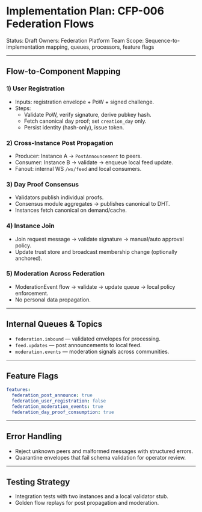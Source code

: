 # Implementation Plan: CFP-006 Federation Flows

Status: Draft
Owners: Federation Platform Team
Scope: Sequence-to-implementation mapping, queues, processors, feature flags

---

## Flow-to-Component Mapping

### 1) User Registration
- Inputs: registration envelope + PoW + signed challenge.
- Steps:
  - Validate PoW, verify signature, derive pubkey hash.
  - Fetch canonical day proof; set `creation_day` only.
  - Persist identity (hash-only), issue token.

### 2) Cross-Instance Post Propagation
- Producer: Instance A → `PostAnnouncement` to peers.
- Consumer: Instance B → validate → enqueue local feed update.
- Fanout: internal WS `/ws/feed` and local consumers.

### 3) Day Proof Consensus
- Validators publish individual proofs.
- Consensus module aggregates → publishes canonical to DHT.
- Instances fetch canonical on demand/cache.

### 4) Instance Join
- Join request message → validate signature → manual/auto approval policy.
- Update trust store and broadcast membership change (optionally anchored).

### 5) Moderation Across Federation
- ModerationEvent flow → validate → update queue → local policy enforcement.
- No personal data propagation.

---

## Internal Queues & Topics
- `federation.inbound` — validated envelopes for processing.
- `feed.updates` — post announcements to local feed.
- `moderation.events` — moderation signals across communities.

---

## Feature Flags
```yaml
features:
  federation_post_announce: true
  federation_user_registration: false
  federation_moderation_events: true
  federation_day_proof_consumption: true
```

---

## Error Handling
- Reject unknown peers and malformed messages with structured errors.
- Quarantine envelopes that fail schema validation for operator review.

---

## Testing Strategy
- Integration tests with two instances and a local validator stub.
- Golden flow replays for post propagation and moderation.

